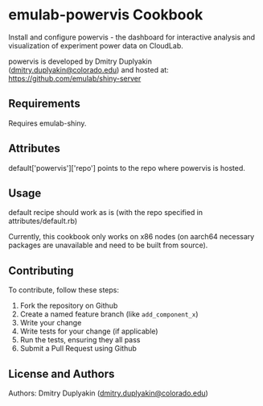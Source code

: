 emulab-powervis Cookbook
========================

Install and configure powervis - the dashboard for interactive analysis and visualization of experiment power data on CloudLab. 

powervis is developed by Dmitry Duplyakin (dmitry.duplyakin@colorado.edu) and hosted at: https://github.com/emulab/shiny-server

Requirements
------------

Requires emulab-shiny.

Attributes
----------

default['powervis']['repo'] points to the repo where powervis is hosted.

Usage
-----

default recipe should work as is (with the repo specified in attributes/default.rb)

Currently, this cookbook only works on x86 nodes (on aarch64 necessary packages are unavailable and need to be built from source).

Contributing
------------

To contribute, follow these steps:

1. Fork the repository on Github
2. Create a named feature branch (like `add_component_x`)
3. Write your change
4. Write tests for your change (if applicable)
5. Run the tests, ensuring they all pass
6. Submit a Pull Request using Github

License and Authors
-------------------

Authors: Dmitry Duplyakin (dmitry.duplyakin@colorado.edu)

